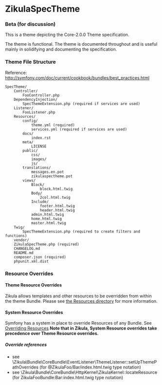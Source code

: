 ZikulaSpecTheme
============

### Beta (for discussion)

This is a theme depicting the Core-2.0.0 Theme specification.

The theme is functional. The theme is documented throughout and is useful mainly
in solidifying and documenting the specification.

### Theme File Structure
Reference: http://symfony.com/doc/current/cookbook/bundles/best_practices.html

```
SpecTheme/
    Controller/
        FooController.php
    DependencyInjection/
        SpecThemeExtension.php (required if services are used)
    Listener/
        FooListener.php
    Resources/
        config/
            theme.yml (required)
            services.yml (required if services are used)
        docs/
            index.rst
        meta/
            LICENSE
        public/
            css/
            images/
            js/
        translations/
            messages.en.pot
            zikulaspectheme.pot
        views/
            Block/
                block.html.twig
            Body/
                2col.html.twig
            Include/
                footer.html.twig
                header.html.twig
            admin.html.twig
            home.html.twig
            master.html.twig
    Twig/
        SpecThemeExtension.php (required to create filters and functions)
    vendor/
    ZikulaSpecTheme.php (required)
    CHANGELOG.md
    README.md
    composer.json (required)
    phpunit.xml.dist
```

### Resource Overrides
#### Theme Resource Overrides
Zikula allows templates and other resources to be overridden from within the theme Bundle. Please see 
[the Resources directory](Resources/README.md) for more information.

#### System Resource Overrides
Symfony has a system in place to override Resources of any Bundle. See 
[Overriding Resources](http://symfony.com/doc/current/cookbook/bundles/inheritance.html#overriding-resources-templates-routing-etc)
**Note that in Zikula, System Resource overrides take precedence over Theme Resource overrides.**

##### Override references
 - see \Zikula\Bundle\CoreBundle\EventListener\ThemeListener::setUpThemePathOverrides (for @ZikulaFoo/Bar/index.html.twig type notation)
 - see \Zikula\Bundle\CoreBundle\HttpKernel\ZikulaKernel::locateResource (for ZikulaFooBundle:Bar:index.html.twig type notation)